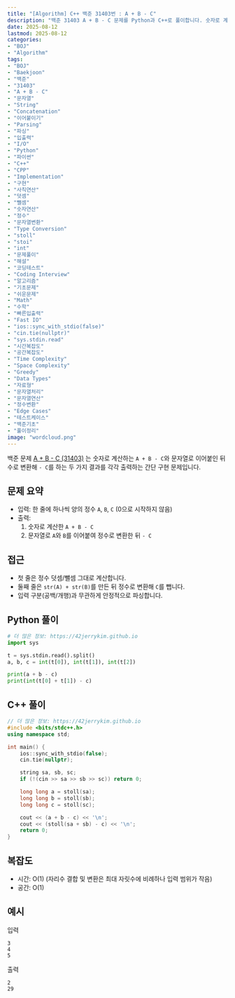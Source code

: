 ```yaml
---
title: "[Algorithm] C++ 백준 31403번 : A + B - C"
description: "백준 31403 A + B - C 문제를 Python과 C++로 풀이합니다. 숫자로 계산하는 A + B - C와 문자열을 이어붙인 뒤 int로 변환하여 C를 빼는 연산의 차이를 예제와 함께 설명하고, 빠른 입출력 코드, 복잡도, 테스트 팁까지 간결하게 정리했습니다."
date: 2025-08-12
lastmod: 2025-08-12
categories:
- "BOJ"
- "Algorithm"
tags:
- "BOJ"
- "Baekjoon"
- "백준"
- "31403"
- "A + B - C"
- "문자열"
- "String"
- "Concatenation"
- "이어붙이기"
- "Parsing"
- "파싱"
- "입출력"
- "I/O"
- "Python"
- "파이썬"
- "C++"
- "CPP"
- "Implementation"
- "구현"
- "사칙연산"
- "덧셈"
- "뺄셈"
- "숫자연산"
- "정수"
- "문자열변환"
- "Type Conversion"
- "stoll"
- "stoi"
- "int"
- "문제풀이"
- "해설"
- "코딩테스트"
- "Coding Interview"
- "알고리즘"
- "기초문제"
- "쉬운문제"
- "Math"
- "수학"
- "빠른입출력"
- "Fast IO"
- "ios::sync_with_stdio(false)"
- "cin.tie(nullptr)"
- "sys.stdin.read"
- "시간복잡도"
- "공간복잡도"
- "Time Complexity"
- "Space Complexity"
- "Greedy"
- "Data Types"
- "자료형"
- "문자열처리"
- "문자열연산"
- "정수변환"
- "Edge Cases"
- "테스트케이스"
- "백준기초"
- "풀이정리"
image: "wordcloud.png"
---
```


백준 문제 [A + B - C (31403)](https://www.acmicpc.net/problem/31403) 는 숫자로 계산하는 `A + B - C`와 문자열로 이어붙인 뒤 수로 변환해 `- C`를 하는 두 가지 결과를 각각 출력하는 간단 구현 문제입니다.

## 문제 요약
- 입력: 한 줄에 하나씩 양의 정수 `A`, `B`, `C` (0으로 시작하지 않음)
- 출력:
  1) 숫자로 계산한 `A + B - C`
  2) 문자열로 `A`와 `B`를 이어붙여 정수로 변환한 뒤 `- C`

## 접근
- 첫 줄은 정수 덧셈/뺄셈 그대로 계산합니다.
- 둘째 줄은 `str(A) + str(B)`를 만든 뒤 정수로 변환해 `C`를 뺍니다.
- 입력 구분(공백/개행)과 무관하게 안정적으로 파싱합니다.

## Python 풀이

```python
# 더 많은 정보: https://42jerrykim.github.io
import sys

t = sys.stdin.read().split()
a, b, c = int(t[0]), int(t[1]), int(t[2])

print(a + b - c)
print(int(t[0] + t[1]) - c)
```

## C++ 풀이

```cpp
// 더 많은 정보: https://42jerrykim.github.io
#include <bits/stdc++.h>
using namespace std;

int main() {
    ios::sync_with_stdio(false);
    cin.tie(nullptr);

    string sa, sb, sc;
    if (!(cin >> sa >> sb >> sc)) return 0;

    long long a = stoll(sa);
    long long b = stoll(sb);
    long long c = stoll(sc);

    cout << (a + b - c) << '\n';
    cout << (stoll(sa + sb) - c) << '\n';
    return 0;
}
```

## 복잡도
- 시간: O(1) (자리수 결합 및 변환은 최대 자릿수에 비례하나 입력 범위가 작음)
- 공간: O(1)

## 예시
입력
```
3
4
5
```

출력
```
2
29
```



